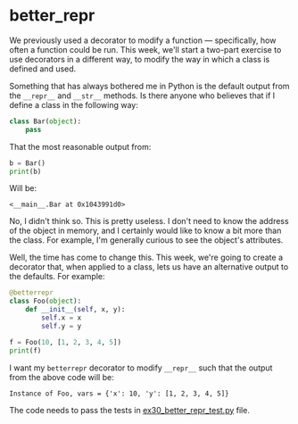 # better_repr

We previously used a decorator to modify a function — specifically, how often a function could be run. This week, we'll start a two-part exercise to use decorators in a different way, to modify the way in which a class is defined and used.

Something that has always bothered me in Python is the default output from the `__repr__` and `__str__` methods. Is there anyone who believes that if I define a class in the following way:
   
```python
class Bar(object):
    pass
```

That the most reasonable output from:

```python
b = Bar()
print(b)
```

Will be:
```
<__main__.Bar at 0x1043991d0>
```
No, I didn't think so. This is pretty useless. I don't need to know the address of the object in memory, and I certainly would like to know a bit more than the class. For example, I'm generally curious to see the object's attributes.

Well, the time has come to change this. This week, we're going to create a decorator that, when applied to a class, lets us have an alternative output to the defaults. For example:

```python
@betterrepr
class Foo(object):
    def __init__(self, x, y):
        self.x = x
        self.y = y

f = Foo(10, [1, 2, 3, 4, 5])
print(f)
```

I want my `betterrepr` decorator to modify `__repr__` such that the output from the above code will be:

```
Instance of Foo, vars = {'x': 10, 'y': [1, 2, 3, 4, 5]}
```

The code needs to pass the tests in [ex30_better_repr_test.py](ex30_better_repr_test.py) file.
